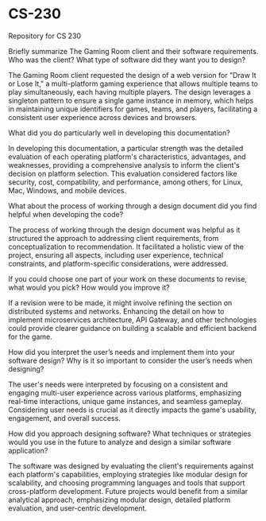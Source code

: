 # CS-230
Repository for CS 230

Briefly summarize The Gaming Room client and their software requirements. Who was the client? What type of software did they want you to design?

The Gaming Room client requested the design of a web version for "Draw It or Lose It," a multi-platform gaming experience that allows multiple teams to play simultaneously, each having multiple players. The design leverages a singleton pattern to ensure a single game instance in memory, which helps in maintaining unique identifiers for games, teams, and players, facilitating a consistent user experience across devices and browsers.

What did you do particularly well in developing this documentation?

In developing this documentation, a particular strength was the detailed evaluation of each operating platform's characteristics, advantages, and weaknesses, providing a comprehensive analysis to inform the client's decision on platform selection. This evaluation considered factors like security, cost, compatibility, and performance, among others, for Linux, Mac, Windows, and mobile devices.

What about the process of working through a design document did you find helpful when developing the code?

The process of working through the design document was helpful as it structured the approach to addressing client requirements, from conceptualization to recommendation. It facilitated a holistic view of the project, ensuring all aspects, including user experience, technical constraints, and platform-specific considerations, were addressed.

If you could choose one part of your work on these documents to revise, what would you pick? How would you improve it?

If a revision were to be made, it might involve refining the section on distributed systems and networks. Enhancing the detail on how to implement microservices architecture, API Gateway, and other technologies could provide clearer guidance on building a scalable and efficient backend for the game.

How did you interpret the user’s needs and implement them into your software design? Why is it so important to consider the user’s needs when designing?

The user's needs were interpreted by focusing on a consistent and engaging multi-user experience across various platforms, emphasizing real-time interactions, unique game instances, and seamless gameplay. Considering user needs is crucial as it directly impacts the game's usability, engagement, and overall success.

How did you approach designing software? What techniques or strategies would you use in the future to analyze and design a similar software application?

The software was designed by evaluating the client's requirements against each platform's capabilities, employing strategies like modular design for scalability, and choosing programming languages and tools that support cross-platform development. Future projects would benefit from a similar analytical approach, emphasizing modular design, detailed platform evaluation, and user-centric development.
